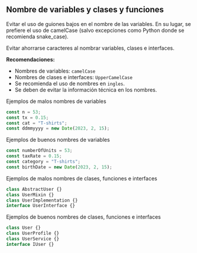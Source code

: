 ## Nombre de variables y clases y funciones

Evitar el uso de guiones bajos en el nombre de las variables. En su lugar, se
prefiere el uso de camelCase (salvo excepciones como Python donde se recomienda
snake_case).

Evitar ahorrarse caracteres al nombrar variables, clases e interfaces.

**Recomendaciones:**

- Nombres de variables: `camelCase`
- Nombres de clases e interfaces: `UpperCamelCase`
- Se recomienda el uso de nombres en `ingles`.
- Se deben de evitar la información técnica en los nombres.

Ejemplos de malos nombres de variables

```javascript
const n = 53;
const tx = 0.15;
const cat = "T-shirts";
const ddmmyyyy = new Date(2023, 2, 15);
```

Ejemplos de buenos nombres de variables

```javascript
const numberOfUnits = 53;
const taxRate = 0.15;
const category = "T-shirts";
const birthDate = new Date(2023, 2, 15);
```

Ejemplos de malos nombres de clases, funciones e interfaces

```javascript
class AbstractUser {}
class UserMixin {}
class UserImplementation {}
interface UserInterface {}
```

Ejemplos de buenos nombres de clases, funciones e interfaces

```javascript
class User {}
class UserProfile {}
class UserService {}
interface IUser {}
```
